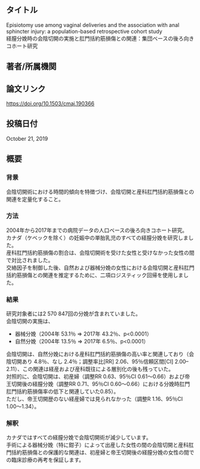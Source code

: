 ## タイトル
Episiotomy use among vaginal deliveries and the association with anal sphincter injury: a population-based retrospective cohort study  
経膣分娩時の会陰切開の実施と肛門括約筋損傷との関連：集団ベースの後ろ向きコホート研究

## 著者/所属機関

## 論文リンク
https://doi.org/10.1503/cmaj.190366

## 投稿日付
October 21, 2019

## 概要
### 背景
会陰切開術における時間的傾向を特徴づけ、会陰切開と産科肛門括約筋損傷との関連を定量化すること。

### 方法
2004年から2017年までの病院データの人口ベースの後ろ向きコホート研究。  
カナダ（ケベックを除く）の妊娠中の単胎乳児のすべての経膣分娩を研究しました。  
産科肛門括約筋損傷の割合は、会陰切開術を受けた女性と受けなかった女性の間で対比されました。  
交絡因子を制御した後、自然および器械分娩の女性における会陰切開と産科肛門括約筋損傷との関連を推定するために、二項ロジスティック回帰を使用しました。

### 結果
研究対象者には2 570 847回の分娩が含まれていました。  
会陰切開の実施は、
* 器械分娩（2004年 53.1％ ⇒ 2017年 43.2％、p<0.0001）
* 自然分娩（2004年 13.5％ ⇒ 2017年 6.5％、p<0.0001）

会陰切開は、自然分娩における産科肛門括約筋損傷の高い率と関連しており（会陰切開あり 4.8％、なし 2.4％；調整率比[RR] 2.06、95％信頼区間[CI] 2.00–2.11）、この関連は経産および産科既往による層別化の後も残っていた。  
対照的に、会陰切開は、初産婦（調整RR 0.63、95％CI 0.61〜0.66）および帝王切開後の経膣分娩（調整RR 0.71、95％CI 0.60〜0.66）における分娩時肛門肛門括約筋損傷率の低下と関連していた0.85）。  
ただし、帝王切開歴のない経産婦では見られなかった（調整R 1.16、95％CI 1.00〜1.34）。

### 解釈
カナダではすべての経膣分娩で会陰切開術が減少しています。  
手術による器械分娩（特に鉗子）によって出産した女性の間の会陰切開と産科肛門括約筋損傷との保護的な関連は、初産婦と帝王切開後の経膣分娩の女性の間での臨床診療の再考を保証します。
